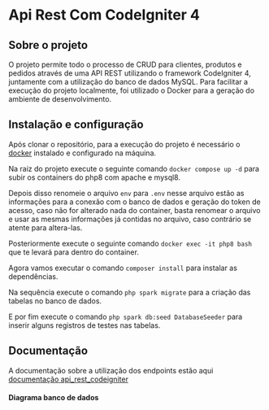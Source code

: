 # Api Rest Com CodeIgniter 4

## Sobre o projeto

O projeto permite todo o processo de CRUD para clientes, produtos e pedidos através de uma API REST 
utilizando o framework CodeIgniter 4, juntamente com a utilização do banco de dados MySQL. Para 
facilitar a execução do projeto localmente, foi utilizado o Docker para a geração do ambiente de 
desenvolvimento.

## Instalação e configuração
Após clonar o repositório, para a execução do projeto é necessário o [docker](https://docs.docker.com/engine/install/)
instalado e configurado na máquina.

Na raiz do projeto execute o seguinte comando
`docker compose up -d` para subir os containers do php8 com apache e mysql8.

Depois disso renomeie o arquivo `env` para `.env` nesse arquivo estão as informações para a conexão com o banco de dados
e geração do token de acesso, caso não for alterado nada do container, basta renomear o arquivo e usar as mesmas informações
já contidas no arquivo, caso contrário se atente para altera-las.

Posteriormente execute o seguinte comando
`docker exec -it php8 bash` que te levará para dentro do container.

Agora vamos executar o comando `composer install` para instalar as dependências.

Na sequência execute o comando `php spark migrate` para a criação das tabelas no banco de dados.

E por fim execute o comando `php spark db:seed DatabaseSeeder` para inserir alguns registros de testes nas tabelas.

## Documentação
A documentação sobre a utilização dos endpoints estão aqui [documentação api_rest_codeigniter](https://documenter.getpostman.com/view/36554032/2sA3drHEdk)

#### Diagrama banco de dados
